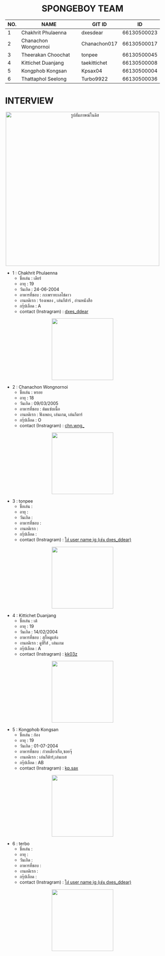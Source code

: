 <div class="topic" align="center">
<h1>SPONGEBOY TEAM</h1>
  
| NO. | NAME | GIT ID | ID |
|---------------------------|------------------------------|--------------------------|--------------------|
| 1 | Chakhrit Phulaenna | dxesdear | 66130500023 |
| 2 | Chanachon Wongnornoi | Chanachon017 | 66130500017 |
| 3 |  Theerakan Choochat | tonpee | 66130500045 |
| 4 | Kittichet Duanjang  | taekittichet  | 66130500008 | 
| 5 | Kongphob Kongsan  | Kpsax04  | 66130500004 |
| 6 | Thattaphol Seelong  | Turbo9922  | 66130500036|
</div>
<h1> INTERVIEW</h1>

<div class="interviewpic" align=center>
  <img alt="รูปสัมภาษณ์ในดิส" src="https://github.com/tonpee/2566-INT100-G1-03-ee/assets/139838190/ce024003-2fcd-4950-9305-6929b81a6fa1" width="500px">
</div>

- 1 : Chakhrit Phulaenna
  - ชื่อเล่น : เดียร์
  - อายุ :  19 
  - วันเกิด : 24-06-2004
  - อาหารที่ชอบ : กะเพราทะเลไข่ดาว
  - งานอดิเรก : ร้องเพลง , เล่นกีต้าร์ , อ่านหนังสือ
  - กรุ๊ปเลือด : A
  - contact (Instragram) : <a href="https://www.instagram.com/dxes_ddear/">dxes_ddear</a>
<div class="pic" align="center" >
<img src="https://github.com/tonpee/2566-INT100-G1-03-ee/assets/139838190/308fa4ce-5f28-4d29-8426-c0f669f5643f" width="200px">
</div>

- 2 : Chanachon Wongnornoi
  - ชื่อเล่น : หรอย  
  - อายุ :  18
  - วันเกิด : 09/03/2005
  - อาหารที่ชอบ : ต้มแซ่บเนื้อ
  - งานอดิเรก : ฟังเพลง, เล่นเกม, เล่นกีตาร์
  - กรุ๊ปเลือด : O
  - contact (Instragram) : <a href="https://www.instagram.com/chn.wng_/">chn.wng_</a>
<div class="pic" align="center" >
<img src="https://github.com/tonpee/2566-INT100-G1-03-ee/assets/142304928/65a28141-a870-4f20-bfd3-7b7349d051db" width="200px">
</div>

- 3 : tonpee
  - ชื่อเล่น :  
  - อายุ :  
  - วันเกิด : 
  - อาหารที่ชอบ :
  - งานอดิเรก :
  - กรุ๊ปเลือด :
  - contact (Instragram) : <a href="เพิ่มลิงก์ไอจีเพื่อน">ใส่ user name ig (เช่น dxes_ddear)</a>
<div class="pic" align="center" >
<img src="เพิ่มรูปเพื่อน" width="200px">
</div>

- 4 : Kittichet Duanjang
  - ชื่อเล่น :  เต้
  - อายุ :  19
  - วันเกิด : 14/02/2004
  - อาหารที่ชอบ : สุกี้หมูแห้ง
  - งานอดิเรก : ดูซีรีส์ , เล่นเกม
  - กรุ๊ปเลือด : A
  - contact (Instragram) : <a href="https://www.instagram.com/kk03z/">kk03z</a>
<div class="pic" align="center" >
<img src="https://github.com/tonpee/2566-INT100-G1-03-ee/assets/141814542/481d36ba-4cf2-4ab4-911e-b2ce002693cd" width="200px">
</div>

- 5 : Kongphob Kongsan
  - ชื่อเล่น : ก้อง  
  - อายุ :  19
  - วันเกิด : 01-07-2004
  - อาหารที่ชอบ : ก๋วยเตี๋ยวเรือ,ซอยจุ๊
  - งานอดิเรก : เล่นกีต้าร์,เล่นเบส
  - กรุ๊ปเลือด : AB
  - contact (Instragram) : <a href="https://www.instagram.com/kp.sax/">kp.sax</a>
<div class="pic" align="center" >
<img src="https://github.com/tonpee/2566-INT100-G1-03-ee/assets/139838190/4b6d5604-6f75-477e-bec6-1e624b91db36" width="200px">
</div>

- 6 : terbo
  - ชื่อเล่น :  
  - อายุ :  
  - วันเกิด : 
  - อาหารที่ชอบ :
  - งานอดิเรก :
  - กรุ๊ปเลือด :
  - contact (Instragram) : <a href="เพิ่มลิงก์ไอจีเพื่อน">ใส่ user name ig (เช่น dxes_ddear)</a>
<div class="pic" align="center" >
<img src="เพิ่มรูปเพื่อน" width="200px">
</div>


